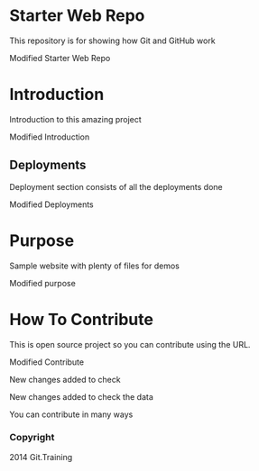 # Starter Web Repo

This repository is for showing how Git and GitHub work

Modified Starter Web Repo

# Introduction

Introduction to this amazing project

Modified Introduction

## Deployments
Deployment section consists of all the deployments done

Modified Deployments

# Purpose

Sample website with plenty of files for demos

Modified purpose

# How To Contribute

This is open source project so you can contribute using the URL.

Modified Contribute

New changes added to check

New changes added to check the data

You can contribute in many ways

### Copyright

2014 Git.Training
